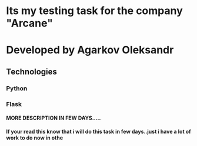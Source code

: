 # Its my testing task for the company "Arcane"
# Developed by Agarkov Oleksandr

## Technologies
### Python
### Flask

#### MORE DESCRIPTION IN FEW DAYS.....
#### If your read this know that i will do this task in few days..just i have a lot of work to do now in othe